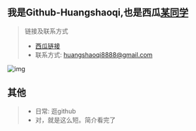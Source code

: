 ## 我是Github-Huangshaoqi,也是西瓜[某同学](https://www.ixigua.com/home/1689304960078528)
> 链接及联系方式
> - [西瓜链接](https://www.ixigua.com/home/1689304960078528)
> - 联系方式: huangshaoqi8888@gmail.com

![img](https://github-readme-stats.vercel.app/api/top-langs/?username=Github-Huangshaoqi&hide_title=true&hide_border=true&layout=compact&theme=vue&locale=cn)

## 其他
> - 日常: 逛github
> - 对，就是这么短。简介看完了
